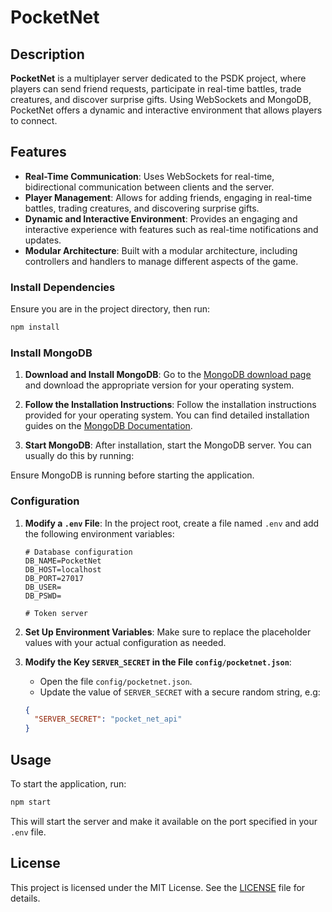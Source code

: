 # PocketNet

## Description

**PocketNet** is a multiplayer server dedicated to the PSDK project, where players can send friend requests, participate in real-time battles, trade creatures, and discover surprise gifts. Using WebSockets and MongoDB, PocketNet offers a dynamic and interactive environment that allows players to connect.

## Features

- **Real-Time Communication**: Uses WebSockets for real-time, bidirectional communication between clients and the server.
- **Player Management**: Allows for adding friends, engaging in real-time battles, trading creatures, and discovering surprise gifts.
- **Dynamic and Interactive Environment**: Provides an engaging and interactive experience with features such as real-time notifications and updates.
- **Modular Architecture**: Built with a modular architecture, including controllers and handlers to manage different aspects of the game.

### Install Dependencies

Ensure you are in the project directory, then run:

```bash
npm install
```

### Install MongoDB

1. **Download and Install MongoDB**: Go to the [MongoDB download page](https://www.mongodb.com/try/download/community) and download the appropriate version for your operating system.

2. **Follow the Installation Instructions**: Follow the installation instructions provided for your operating system. You can find detailed installation guides on the [MongoDB Documentation](https://docs.mongodb.com/manual/installation/).

3. **Start MongoDB**: After installation, start the MongoDB server. You can usually do this by running:

Ensure MongoDB is running before starting the application.

### Configuration

1. **Modify a `.env` File**: In the project root, create a file named `.env` and add the following environment variables:

   ```
   # Database configuration
   DB_NAME=PocketNet
   DB_HOST=localhost
   DB_PORT=27017
   DB_USER=
   DB_PSWD=

   # Token server
   ```

2. **Set Up Environment Variables**: Make sure to replace the placeholder values with your actual configuration as needed.

3. **Modify the Key `SERVER_SECRET` in the File `config/pocketnet.json`**:
   - Open the file `config/pocketnet.json`.
   - Update the value of `SERVER_SECRET` with a secure random string, e.g:
   ```json
   {
     "SERVER_SECRET": "pocket_net_api"
   }
   ```

## Usage

To start the application, run:

```bash
npm start
```

This will start the server and make it available on the port specified in your `.env` file.

## License

This project is licensed under the MIT License. See the [LICENSE](LICENSE) file for details.
